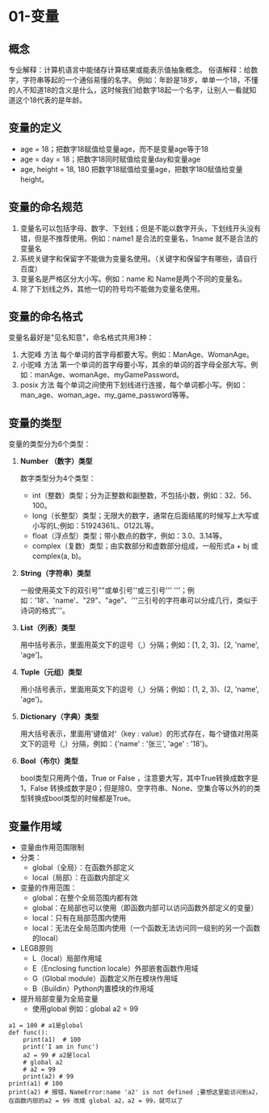 # 01-变量
## 概念
专业解释：计算机语言中能储存计算结果或能表示值抽象概念。
俗语解释：给数字，字符串等起的一个通俗易懂的名字。
例如：年龄是18岁，单单一个18，不懂的人不知道18的含义是什么，这时候我们给数字18起一个名字，让别人一看就知道这个18代表的是年龄。
## 变量的定义
- age = 18；把数字18赋值给变量age，而不是变量age等于18
- age = day = 18；把数字18同时赋值给变量day和变量age
- age, height = 18, 180 把数字18赋值给变量age，把数字180赋值给变量height。

## 变量的命名规范
1. 变量名可以包括字母、数字、下划线；但是不能以数字开头，下划线开头没有错，但是不推荐使用。例如：name1 是合法的变量名，1name 就不是合法的变量名
2. 系统关键字和保留字不能做为变量名使用。（关键字和保留字有哪些，请自行百度）
3. 变量名是严格区分大小写。例如：name 和 Name是两个不同的变量名。
4. 除了下划线之外，其他一切的符号均不能做为变量名使用。

## 变量的命名格式
变量名最好是"见名知意"，命名格式共用3种：
1. 大驼峰 方法
    每个单词的首字母都要大写。例如：ManAge、WomanAge。
2. 小驼峰 方法
    第一个单词的首字母要小写，其余的单词的首字母全部大写。例如：manAge、womanAge、myGamePassword。
3. posix 方法
    每个单词之间使用下划线进行连接，每个单词都小写。例如：man_age、woman_age、my_game_password等等。
    
## 变量的类型
变量的类型分为6个类型：
1. **Number （数字）类型**

    数字类型分为4个类型：
    * int（整数）类型；分为正整数和副整数，不包括小数，例如：32、56、100。
    * long（长整型）类型；无限大的数字，通常在后面结尾的时候写上大写或小写的L;例如：51924361L、0122L等。
    * float（浮点型）类型；带小数点的数字，例如：3.0、3.14等。
    * complex（复数）类型；由实数部分和虚数部分组成，一般形式a + bj 或 complex(a, b)。
2. **String（字符串）类型**

    一般使用英文下的双引号""或单引号''或三引号''' '''；例如：'18'、'name'、"29"、"age"、'''三引号的字符串可以分成几行，类似于诗词的格式'''。
3. **List（列表）类型**

    用中括号表示，里面用英文下的逗号（,）分隔；例如：[1, 2, 3]、[2, 'name', 'age']。
4. **Tuple（元组）类型**

    用小括号表示，里面用英文下的逗号（,）分隔；例如：(1, 2, 3)、(2, 'name', 'age')。
5. **Dictionary（字典）类型**

    用大括号表示，里面用'键值对'（key : value）的形式存在，每个键值对用英文下的逗号（,）分隔，例如：{'name' : '张三', 'age' : '18'}。
6. **Bool（布尔）类型**
    
    bool类型只用两个值，True or False ，注意要大写，其中True转换成数字是1，False 转换成数字是0；但是除0、空字符串、None、空集合等以外的的类型转换成bool类型的时候都是True。
    
## 变量作用域
* 变量由作用范围限制
* 分类：
    * global（全局）：在函数外部定义
    * local（局部）：在函数内部定义
* 变量的作用范围：
    * global：在整个全局范围内都有效
    * global：在局部也可以使用（即函数内部可以访问函数外部定义的变量）
    * local：只有在局部范围内使用
    * local：无法在全局范围内使用（一个函数无法访问同一级别的另一个函数的local）
* LEGB原则
    * L（local）局部作用域
    * E（Enclosing function locale）外部嵌套函数作用域
    * G（Global module）函数定义所在模块作用域
    * B（Buildin）Python内置模块的作用域
* 提升局部变量为全局变量
    * 使用global 例如：global a2 = 99


```
a1 = 100 # a1是global
def func():
    print(a1)  # 100
    print('I am in func')
    a2 = 99 # a2是local
    # global a2
    # a2 = 99 
    print(a2) # 99
print(a1) # 100
print(a2) # 报错，NameError:name 'a2' is not defined ;要想这里能访问到a2，在函数内部的a2 = 99 改成 global a2，a2 = 99，就可以了
```